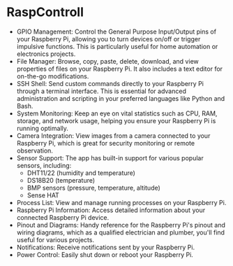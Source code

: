 # RaspControll
 * GPIO Management: Control the General Purpose Input/Output pins of your Raspberry Pi, allowing you to turn devices on/off or trigger impulsive functions. This is particularly useful for home automation or electronics projects.
 * File Manager: Browse, copy, paste, delete, download, and view properties of files on your Raspberry Pi. It also includes a text editor for on-the-go modifications.
 * SSH Shell: Send custom commands directly to your Raspberry Pi through a terminal interface. This is essential for advanced administration and scripting in your preferred languages like Python and Bash.
 * System Monitoring: Keep an eye on vital statistics such as CPU, RAM, storage, and network usage, helping you ensure your Raspberry Pi is running optimally.
 * Camera Integration: View images from a camera connected to your Raspberry Pi, which is great for security monitoring or remote observation.
 * Sensor Support: The app has built-in support for various popular sensors, including:
   * DHT11/22 (humidity and temperature)
   * DS18B20 (temperature)
   * BMP sensors (pressure, temperature, altitude)
   * Sense HAT
 * Process List: View and manage running processes on your Raspberry Pi.
 * Raspberry Pi Information: Access detailed information about your connected Raspberry Pi device.
 * Pinout and Diagrams: Handy reference for the Raspberry Pi's pinout and wiring diagrams, which as a qualified electrician and plumber, you'll find useful for various projects.
 * Notifications: Receive notifications sent by your Raspberry Pi.
 * Power Control: Easily shut down or reboot your Raspberry Pi.
